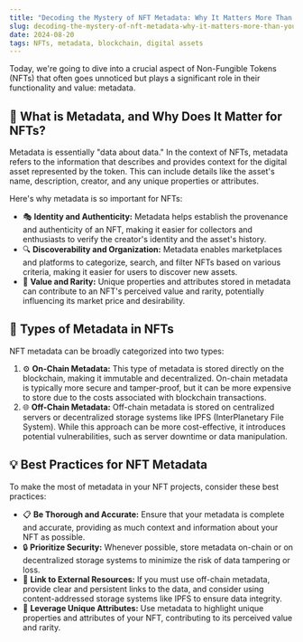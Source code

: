 ```yaml
---
title: "Decoding the Mystery of NFT Metadata: Why It Matters More Than You Think"
slug: decoding-the-mystery-of-nft-metadata-why-it-matters-more-than-you-think
date: 2024-08-20
tags: NFTs, metadata, blockchain, digital assets
---
```


Today, we're going to dive into a crucial aspect of Non-Fungible Tokens (NFTs) that often goes unnoticed but plays a significant role in their functionality and value: metadata.

## 🧐 What is Metadata, and Why Does It Matter for NFTs?

Metadata is essentially "data about data." In the context of NFTs, metadata refers to the information that describes and provides context for the digital asset represented by the token. This can include details like the asset's name, description, creator, and any unique properties or attributes.

Here's why metadata is so important for NFTs:

- 🎭 **Identity and Authenticity:** Metadata helps establish the provenance and authenticity of an NFT, making it easier for collectors and enthusiasts to verify the creator's identity and the asset's history.
- 🔍 **Discoverability and Organization:** Metadata enables marketplaces and platforms to categorize, search, and filter NFTs based on various criteria, making it easier for users to discover new assets.
- 💎 **Value and Rarity:** Unique properties and attributes stored in metadata can contribute to an NFT's perceived value and rarity, potentially influencing its market price and desirability.

## 📝 Types of Metadata in NFTs

NFT metadata can be broadly categorized into two types:

1. ⚙️ **On-Chain Metadata:** This type of metadata is stored directly on the blockchain, making it immutable and decentralized. On-chain metadata is typically more secure and tamper-proof, but it can be more expensive to store due to the costs associated with blockchain transactions.
2. 🌐 **Off-Chain Metadata:** Off-chain metadata is stored on centralized servers or decentralized storage systems like IPFS (InterPlanetary File System). While this approach can be more cost-effective, it introduces potential vulnerabilities, such as server downtime or data manipulation.

## 💡 Best Practices for NFT Metadata

To make the most of metadata in your NFT projects, consider these best practices:

- 📋 **Be Thorough and Accurate:** Ensure that your metadata is complete and accurate, providing as much context and information about your NFT as possible.
- 🔒 **Prioritize Security:** Whenever possible, store metadata on-chain or on decentralized storage systems to minimize the risk of data tampering or loss.
- 🔗 **Link to External Resources:** If you must use off-chain metadata, provide clear and persistent links to the data, and consider using content-addressed storage systems like IPFS to ensure data integrity.
- 🌟 **Leverage Unique Attributes:** Use metadata to highlight unique properties and attributes of your NFT, contributing to its perceived value and rarity.
